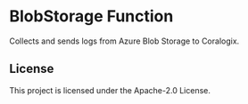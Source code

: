 # BlobStorage Function

Collects and sends logs from Azure Blob Storage to Coralogix.

## License

This project is licensed under the Apache-2.0 License.